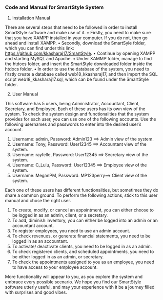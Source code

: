 ### Code and Manual for SmartStyle System
1.	Installation Manual

There are several steps that need to be followed in order to install SmartStyle software and make use of it.
•	Firstly, you need to make sure that you have XAMPP installed in your computer. If you do not, then go ahead and install XAMPP.
•	Secondly, download the SmartSyle folder, which you can find under this link: https://github.com/kkasharaj17/SmartStyle. 
•	Continue by opening XAMPP and starting MySQL and Apache.
•	Under XAMMP folder, manage to find the htdocs folder, and insert the SmartStyle downloaded folder inside the htdocs folder.
•	In order to use the database of the system, you need to firstly create a database called web18_kkasharaj17, and then import the SQL script web18_kkasharaj17.sql, which can be found under the SmartStyle folder.

2.	User Manual

This software has 5 users, being Administrator, Accountant, Client, Secretary, and Employee. Each of these users has its own view of the system. To check the system design and functionalities that the system provides for each user, you can use one of the following accounts.
Use the following usernames and passwords to enter into the desired user’s account.
1.	Username: admin, Password: Admin123 ==> Admin view of the system.
2.	Username: Tony, Password: User12345 ==> Accountant view of the system.
3.	Username: rayfelle, Password: User12345 ==> Secretary view of the system.
4.	Username: C_Lulu, Password: User12345 ==> Employee view of the system.
5.	Username: MeganPM, Password: MP123perry==> Client view of the system.

Each one of these users has different functionalities, but sometimes they do share a common ground. To perform the following actions, stick to this user manual and chose the right user.
1.	To create, modify, or cancel an appointment, you can either choose to be logged in as an admin, client, or a secretary.
2.	To add, diminish inventory, you can either be logged into an admin or an accountant account.
3.	To register employees, you need to use an admin account.
4.	To check revenues, or generate financial statements, you need to be logged in as an accountant.
5.	To activate/ deactivate clients, you need to be logged in as an admin.
6.	To check registered clients, and scheduled appointments, you need to be either logged in as an admin, or secretary.
7.	To check the appointments assigned to you as an employee, you need to have access to your employee account.

More functionality will appear to you, as you explore the system and embrace every possible scenario. We hope you find our SmartStyle software utterly useful, and may your experience with it be a journey filled with surprises and good vibes.
